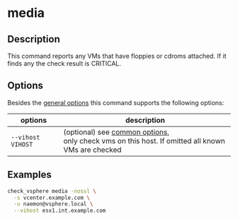 # media

## Description

This command reports any VMs that have floppies or cdroms attached. If it finds
any the check result is CRITICAL.

## Options

Besides the [general options](/cmd/) this command supports the following
options:

| options | description |
|---|---|
| `--vihost VIHOST` | (optional) see [common options](/cmd/?id=common-options),<br/> only check vms on this host. If omitted all known VMs are checked |


## Examples

``` bash
check_vsphere media -nossl \
  -s vcenter.example.com \
  -u naemon@vsphere.local \
  --vihost esx1.int.example.com
```
